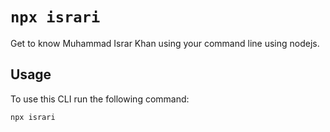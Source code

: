 # `npx israri`

Get to know Muhammad Israr Khan using your command line using nodejs.

## Usage

To use this CLI run the following command:

``` sh
npx israri
```